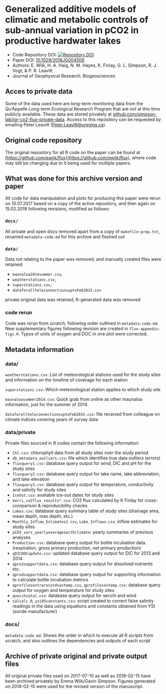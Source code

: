 # Generalized additive models of climatic and metabolic controls of sub‐annual variation in pCO2 in productive hardwater lakes

* Code Repository DOI: [![Repository DOI](https://zenodo.org/badge/125887868.svg)](https://zenodo.org/badge/latestdoi/125887868)
* Paper DOI: [10.1029/2018JG004506](https://doi.org/10.1029/2018JG004506)
* Authors: E. Wiik, H. A. Haig, N. M. Hayes, K. Finlay, G. L. Simpson, R. J. Vogt, & P. R. Leavitt
* Journal of Geophysical Research: Biogeosciences

## Acces to private data

Some of the data used here are long-term monitoring data from the Qu'Appelle Long-term Ecological Research Program that are not at this time publicly available. These data are stored privately at [github.com/simpson-lab/jgr-co2-flux-private-data](https://github.com/simpson-lab/jgr-co2-flux-private-data). Access to this repository can be requested by emailing Peter Leavitt (Peter.Leavitt@uregina.ca).

## Original code repository

The original repository for all R code on the paper can be found at [https://github.com/ewiik/flux](https://github.com/ewiik/flux), where code may still be changing due to it being used for multiple papers.

## What was done for this archive version and paper

All code for data manipulation and plots for producing this paper were rerun on 10.07.2017 based on a copy of the active repository, and then again on 15.02.2018 following revisions, modified as follows:

### `docs/`

All private and open docs removed apart from a copy of `makefile-prep.txt`, renamed `metadata-code.md` for this archive and fleshed out

### `data/`

Data not relating to the paper was removed, and manually created
files were retained:

* `maunaloa2014summer.csv`,
* `weatherstations.csv`,
* `superstationz.csv`,
* `dataforallteleconnectionsuptoFeb2015.csv`

private original data was retained, R-generated data was removed

### code rerun
Code was rerun from scratch, following order outlined in `metadata-code.md`. New supplementary figures following revision are created in `flux-appendix-figs.R`. Typos of units of oxygen and DOC in one plot were corrected.

## Metadata information

### data/

`weatherstations.csv`: List of meteorological stations used for the
study sites and information on the timeline of coverage for each station

`superstationz.csv`: Which meteorological station applies to which study site

`maunaloasummer2014.csv`: Quick grab from online as other maunaloa information,
just for the summer of 2014.

`dataforallteleconnectionsuptoFeb2015.csv`: file received from colleague
	on climate indices covering years of survey data

### data/private
Private files sourced in R codes contain the following information:

* `Chl.csv`: chlorophyll data from all study sites over the study period
* `db_metadata_outliers.csv`: file which identifies true data outliers (errors)
* `fluxquery1.csv`: database query output for wind, DIC and pH for the study sites
* `fluxquery2.csv`: database query output for lake name, lake abbreviation, and lake elevation
* `fluxquery3.csv`: database query output for temperature, conductivity and salinity for
	study sites
* `IceOut.csv`: available ice-out dates for study sites
* `kerri_co2flux_results*.csv`: CO2 flux calculated by K Finlay for cross-comparison &
	reproducibility checks
* `Lakes.csv`: database query summary table of study sites (drainage area,
	mean depth, max depth, etc.)
* `Monthly_Inflow_Estimates2.csv`, `Lake_Inflows.csv`: inflow estimates for study sites
* `pCO2_vars_yearlyaverageswithclimate`: yearly summaries of previous analyses
* `Production.csv`: database query output for bottle incubation data (respiration,
	gross primary production, net primary production)
* `qDICDOCupdate.csv`: updated database query output for DIC for 2013 and 2014
* `qpco2supportdata.csv`: database query output for dissolved nutrients etc.
* `qprodsupportdata.csv`: database query output for supporting information to calculate
	bottle incubation metrics
* `qprofilesextrarecordsoxtemp.csv`, `qprofilesoxtemp.csv`: database query output for oxygen
	and temperature for study sites
* `qsecchietal.csv`: database query output for secchi and wind
* `salcalc.R`, `ysi85constants.csv`: script created to correct false salinity readings in the data using
	equations and constants obtained from YSI (sonde manufacturer)

### docs/

`metadata-code.md`: Shows the order in which to execute all R scripts from scratch,
and also outlines the dependencies and outputs of each script

## Archive of private original and private output files

All original private files used on 2017-07-10 as well as 2018-02-15 have been archived privately by Emma Wiik/Gavin Simpson. Figures generated on 2018-02-15 were used for the revised version of the manuscript.

